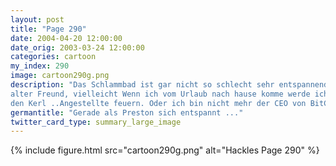 ```yaml
---
layout: post
title: "Page 290"
date: 2004-04-20 12:00:00
date_orig: 2003-03-24 12:00:00
categories: cartoon
my_index: 290
image: cartoon290g.png
description: "Das Schlammbad ist gar nicht so schlecht sehr entspannend Die Wirtschaft geht den Bach runter Heutige IT Firmen müssen Kosten sparen Die Stimme kenn ich doch. Wer ist das? Ein
alter Freund, vielleicht Wenn ich vom Urlaub nach hause komme werde ich zu erst einmal ein paar Oh ja! Ich hasse
den Kerl ..Angestellte feuern. Oder ich bin nicht mehr der CEO von BitCo Preston"
germantitle: "Gerade als Preston sich entspannt ..."
twitter_card_type: summary_large_image
---
```


{% include figure.html src="cartoon290g.png" alt="Hackles Page 290"  %}
